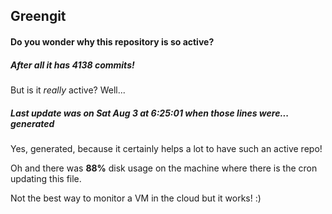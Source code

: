 ## Greengit

#### Do you wonder why this repository is so active?

##### After all it has 4138 commits!

But is it *really* active? Well...

##### Last update was on Sat Aug 3 at 6:25:01 when those lines were... generated

Yes, generated, because it certainly helps a lot to have such an active repo!

Oh and there was **88%** disk usage on the machine
where there is the cron updating this file.

Not the best way to monitor a VM in the cloud but it works! :)
